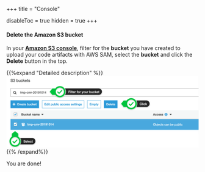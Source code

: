 +++
title = "Console"

disableToc = true
hidden = true
+++

#### Delete the Amazon S3 bucket

In your **[Amazon S3 console](https://s3.console.aws.amazon.com/s3/home?#)**, filter for the **bucket** you have created to upload your code artifacts with AWS SAM, select the **bucket** and click the **Delete** button in the top.

{{%expand "Detailed description" %}}
![Step 1](lab-4-step-1-console.png)
{{% /expand%}}

You are done!
